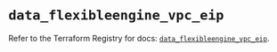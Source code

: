 # `data_flexibleengine_vpc_eip`

Refer to the Terraform Registry for docs: [`data_flexibleengine_vpc_eip`](https://registry.terraform.io/providers/flexibleenginecloud/flexibleengine/1.46.0/docs/data-sources/vpc_eip).

